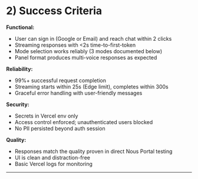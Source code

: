 # 2) Success Criteria

**Functional:**
- User can sign in (Google or Email) and reach chat within 2 clicks
- Streaming responses with <2s time-to-first-token
- Mode selection works reliably (3 modes documented below)
- Panel format produces multi-voice responses as expected

**Reliability:**
- 99%+ successful request completion
- Streaming starts within 25s (Edge limit), completes within 300s
- Graceful error handling with user-friendly messages

**Security:**
- Secrets in Vercel env only
- Access control enforced; unauthenticated users blocked
- No PII persisted beyond auth session

**Quality:**
- Responses match the quality proven in direct Nous Portal testing
- UI is clean and distraction-free
- Basic Vercel logs for monitoring

---
